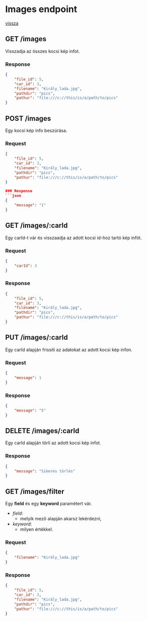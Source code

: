 # Images endpoint

[vissza](index.md)

## **GET** /images
Visszadja az összes kocsi kép infot.
	
### Response
```json
{
	"file_id": 5,
	"car_id": 3,
	"filename": "Király_lada.jpg",		
	"pathdir": "pics",
	"pathur": "file:///c://this/is/a/path/to/pics"
}
```

## **POST** /images
Egy kocsi kép info beszúrása.

### Request
```json
{
	"file_id": 5,
	"car_id": 3,
	"filename": "Király_lada.jpg",		
	"pathdir": "pics",
	"pathur": "file:///c://this/is/a/path/to/pics"
}

### Response
```json
{
    "message": "1"
}
```

## **GET** /images/:carId
Egy carId-t vár és visszaadja az adott kocsi id-hoz tartó kép infót.

### Request
```json
{
	"carId": 3
}
```
### Response
```json
{
	"file_id": 5,
	"car_id": 3,
	"filename": "Király_lada.jpg",		
	"pathdir": "pics",
	"pathur": "file:///c://this/is/a/path/to/pics"
}
```

## **PUT** /images/:carId
Egy carId alapján frissíti az adatokat az adott kocsi kép infon.

### Request
```json
{
    "message": 1
}
```

### Response
```json
{
    "message": "5"
}
```

## **DELETE** /images/:carId
Egy carId alapján törli az adott kocsi kép infot.

### Response
```json
{
    "message": "Sikeres törlés"
}
```

## **GET** /images/filter
Egy **field** és egy **keyword** paramétert vár.
* *field*: 
	* melyik mező alapján akarsz lekérdezni,
* *keyword*: 
	* milyen értékkel.

### Request
```json
{
	"filename": "Király_lada.jpg"
}
```
### Response
```json
{
	"file_id": 5,
	"car_id": 3,
	"filename": "Király_lada.jpg",		
	"pathdir": "pics",
	"pathur": "file:///c://this/is/a/path/to/pics"
}
```

